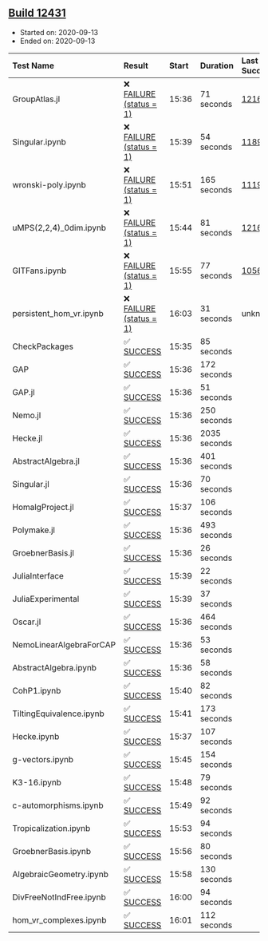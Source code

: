 ## [Build 12431](https://oscarci.mathematik.uni-kl.de/job/oscar/12431/)

* Started on: 2020-09-13
* Ended on: 2020-09-13

| Test Name    | Result | Start | Duration | Last Success | First Failure |
|:-------------|:-------|:------|:---------|:-------------|:--------------|
| GroupAtlas.jl | ❌ [FAILURE (status = 1)](https://oscarci.mathematik.uni-kl.de/job/oscar/12431/artifact/logs/build-12431/GroupAtlas.jl.log) | 15:36 | 71 seconds | [12167](https://oscarci.mathematik.uni-kl.de/job/oscar/12167/) | [12168](https://oscarci.mathematik.uni-kl.de/job/oscar/12168/) |
| Singular.ipynb | ❌ [FAILURE (status = 1)](https://oscarci.mathematik.uni-kl.de/job/oscar/12431/artifact/logs/build-12431/Singular.ipynb.log) | 15:39 | 54 seconds | [11893](https://oscarci.mathematik.uni-kl.de/job/oscar/11893/) | [11894](https://oscarci.mathematik.uni-kl.de/job/oscar/11894/) |
| wronski-poly.ipynb | ❌ [FAILURE (status = 1)](https://oscarci.mathematik.uni-kl.de/job/oscar/12431/artifact/logs/build-12431/wronski-poly.ipynb.log) | 15:51 | 165 seconds | [11192](https://oscarci.mathematik.uni-kl.de/job/oscar/11192/) | [11193](https://oscarci.mathematik.uni-kl.de/job/oscar/11193/) |
| uMPS(2,2,4)_0dim.ipynb | ❌ [FAILURE (status = 1)](https://oscarci.mathematik.uni-kl.de/job/oscar/12431/artifact/logs/build-12431/uMPS-2-2-4-_0dim.ipynb.log) | 15:44 | 81 seconds | [12167](https://oscarci.mathematik.uni-kl.de/job/oscar/12167/) | [12168](https://oscarci.mathematik.uni-kl.de/job/oscar/12168/) |
| GITFans.ipynb | ❌ [FAILURE (status = 1)](https://oscarci.mathematik.uni-kl.de/job/oscar/12431/artifact/logs/build-12431/GITFans.ipynb.log) | 15:55 | 77 seconds | [10566](https://oscarci.mathematik.uni-kl.de/job/oscar/10566/) | [10567](https://oscarci.mathematik.uni-kl.de/job/oscar/10567/) |
| persistent_hom_vr.ipynb | ❌ [FAILURE (status = 1)](https://oscarci.mathematik.uni-kl.de/job/oscar/12431/artifact/logs/build-12431/persistent_hom_vr.ipynb.log) | 16:03 | 31 seconds | unknown | unknown |
| CheckPackages | ✅ [SUCCESS](https://oscarci.mathematik.uni-kl.de/job/oscar/12431/artifact/logs/build-12431/CheckPackages.log) | 15:35 | 85 seconds |  |  |
| GAP | ✅ [SUCCESS](https://oscarci.mathematik.uni-kl.de/job/oscar/12431/artifact/logs/build-12431/GAP.log) | 15:36 | 172 seconds |  |  |
| GAP.jl | ✅ [SUCCESS](https://oscarci.mathematik.uni-kl.de/job/oscar/12431/artifact/logs/build-12431/GAP.jl.log) | 15:36 | 51 seconds |  |  |
| Nemo.jl | ✅ [SUCCESS](https://oscarci.mathematik.uni-kl.de/job/oscar/12431/artifact/logs/build-12431/Nemo.jl.log) | 15:36 | 250 seconds |  |  |
| Hecke.jl | ✅ [SUCCESS](https://oscarci.mathematik.uni-kl.de/job/oscar/12431/artifact/logs/build-12431/Hecke.jl.log) | 15:36 | 2035 seconds |  |  |
| AbstractAlgebra.jl | ✅ [SUCCESS](https://oscarci.mathematik.uni-kl.de/job/oscar/12431/artifact/logs/build-12431/AbstractAlgebra.jl.log) | 15:36 | 401 seconds |  |  |
| Singular.jl | ✅ [SUCCESS](https://oscarci.mathematik.uni-kl.de/job/oscar/12431/artifact/logs/build-12431/Singular.jl.log) | 15:36 | 70 seconds |  |  |
| HomalgProject.jl | ✅ [SUCCESS](https://oscarci.mathematik.uni-kl.de/job/oscar/12431/artifact/logs/build-12431/HomalgProject.jl.log) | 15:37 | 106 seconds |  |  |
| Polymake.jl | ✅ [SUCCESS](https://oscarci.mathematik.uni-kl.de/job/oscar/12431/artifact/logs/build-12431/Polymake.jl.log) | 15:36 | 493 seconds |  |  |
| GroebnerBasis.jl | ✅ [SUCCESS](https://oscarci.mathematik.uni-kl.de/job/oscar/12431/artifact/logs/build-12431/GroebnerBasis.jl.log) | 15:36 | 26 seconds |  |  |
| JuliaInterface | ✅ [SUCCESS](https://oscarci.mathematik.uni-kl.de/job/oscar/12431/artifact/logs/build-12431/JuliaInterface.log) | 15:39 | 22 seconds |  |  |
| JuliaExperimental | ✅ [SUCCESS](https://oscarci.mathematik.uni-kl.de/job/oscar/12431/artifact/logs/build-12431/JuliaExperimental.log) | 15:39 | 37 seconds |  |  |
| Oscar.jl | ✅ [SUCCESS](https://oscarci.mathematik.uni-kl.de/job/oscar/12431/artifact/logs/build-12431/Oscar.jl.log) | 15:36 | 464 seconds |  |  |
| NemoLinearAlgebraForCAP | ✅ [SUCCESS](https://oscarci.mathematik.uni-kl.de/job/oscar/12431/artifact/logs/build-12431/NemoLinearAlgebraForCAP.log) | 15:36 | 53 seconds |  |  |
| AbstractAlgebra.ipynb | ✅ [SUCCESS](https://oscarci.mathematik.uni-kl.de/job/oscar/12431/artifact/logs/build-12431/AbstractAlgebra.ipynb.log) | 15:36 | 58 seconds |  |  |
| CohP1.ipynb | ✅ [SUCCESS](https://oscarci.mathematik.uni-kl.de/job/oscar/12431/artifact/logs/build-12431/CohP1.ipynb.log) | 15:40 | 82 seconds |  |  |
| TiltingEquivalence.ipynb | ✅ [SUCCESS](https://oscarci.mathematik.uni-kl.de/job/oscar/12431/artifact/logs/build-12431/TiltingEquivalence.ipynb.log) | 15:41 | 173 seconds |  |  |
| Hecke.ipynb | ✅ [SUCCESS](https://oscarci.mathematik.uni-kl.de/job/oscar/12431/artifact/logs/build-12431/Hecke.ipynb.log) | 15:37 | 107 seconds |  |  |
| g-vectors.ipynb | ✅ [SUCCESS](https://oscarci.mathematik.uni-kl.de/job/oscar/12431/artifact/logs/build-12431/g-vectors.ipynb.log) | 15:45 | 154 seconds |  |  |
| K3-16.ipynb | ✅ [SUCCESS](https://oscarci.mathematik.uni-kl.de/job/oscar/12431/artifact/logs/build-12431/K3-16.ipynb.log) | 15:48 | 79 seconds |  |  |
| c-automorphisms.ipynb | ✅ [SUCCESS](https://oscarci.mathematik.uni-kl.de/job/oscar/12431/artifact/logs/build-12431/c-automorphisms.ipynb.log) | 15:49 | 92 seconds |  |  |
| Tropicalization.ipynb | ✅ [SUCCESS](https://oscarci.mathematik.uni-kl.de/job/oscar/12431/artifact/logs/build-12431/Tropicalization.ipynb.log) | 15:53 | 94 seconds |  |  |
| GroebnerBasis.ipynb | ✅ [SUCCESS](https://oscarci.mathematik.uni-kl.de/job/oscar/12431/artifact/logs/build-12431/GroebnerBasis.ipynb.log) | 15:56 | 80 seconds |  |  |
| AlgebraicGeometry.ipynb | ✅ [SUCCESS](https://oscarci.mathematik.uni-kl.de/job/oscar/12431/artifact/logs/build-12431/AlgebraicGeometry.ipynb.log) | 15:58 | 130 seconds |  |  |
| DivFreeNotIndFree.ipynb | ✅ [SUCCESS](https://oscarci.mathematik.uni-kl.de/job/oscar/12431/artifact/logs/build-12431/DivFreeNotIndFree.ipynb.log) | 16:00 | 94 seconds |  |  |
| hom_vr_complexes.ipynb | ✅ [SUCCESS](https://oscarci.mathematik.uni-kl.de/job/oscar/12431/artifact/logs/build-12431/hom_vr_complexes.ipynb.log) | 16:01 | 112 seconds |  |  |
